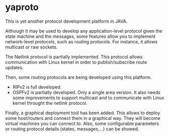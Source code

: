 # yaproto

This is yet another protocol development platform in JAVA.

Although it may be used to develop any application-level protocol given the state machine and the messages, 
some features allow you to implement network-level protocols, such as routing protocols. For instance, it allows multicast or raw sockets.

The Netlink protocol is partially implemented. This protocol allows communication with Linux kernel in order to publish/subscribe route updates.

Then, some routing protocols are being developed using this platform. 
* RIPv2 is full developed.
* OSPFv2 is partially developed. Only a single area version. It also needs some improvements to support multicast and to communicate with Linux kernel throught the netlink protocol.

Finally, a graphical deployment tool has been added. This allows to deploy some host/routers and connect them in a graphical way. They will become virtual machines you can connect to. Also, some configurable parameters or routing protocol details (states, messages,...) can be showed.
